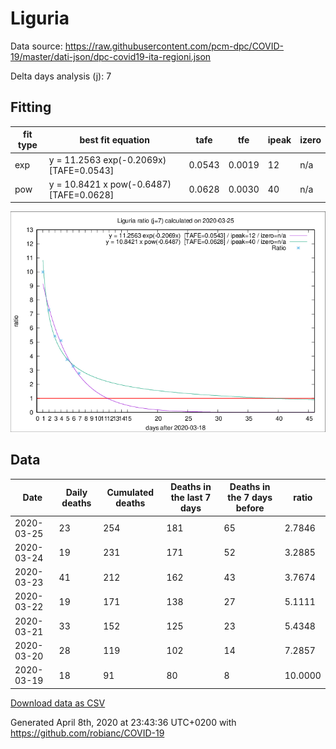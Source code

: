 # Liguria

Data source: https://raw.githubusercontent.com/pcm-dpc/COVID-19/master/dati-json/dpc-covid19-ita-regioni.json

Delta days analysis (j): 7

## Fitting 
|fit type|best fit equation|tafe|tfe|ipeak|izero|
|-------|-----|--------|------|---|---|
|exp|y = 11.2563 exp(-0.2069x)  [TAFE=0.0543]|0.0543|0.0019|12|n/a|
|pow|y = 10.8421 x pow(-0.6487)  [TAFE=0.0628]|0.0628|0.0030|40|n/a|

![Plot](COVID-19_liguria_j7_2020-03-25.png)

## Data
|Date|Daily deaths|Cumulated deaths|Deaths in the last 7 days|Deaths in the 7 days before|ratio|
|----|----------|-----------|-------|--------------------|-----|
|2020-03-25|23|254|181|65|2.7846|
|2020-03-24|19|231|171|52|3.2885|
|2020-03-23|41|212|162|43|3.7674|
|2020-03-22|19|171|138|27|5.1111|
|2020-03-21|33|152|125|23|5.4348|
|2020-03-20|28|119|102|14|7.2857|
|2020-03-19|18|91|80|8|10.0000|

[Download data as CSV](COVID-19_liguria_j7_2020-03-25.csv)

Generated April 8th, 2020 at 23:43:36 UTC+0200 with https://github.com/robianc/COVID-19
